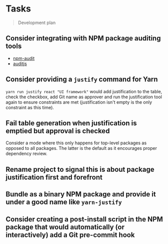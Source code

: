 # Tasks

> Development plan

## Consider integrating with NPM package auditing tools

- [npm-audit](https://www.npmjs.com/package/npm-audit)
- [auditjs](https://www.npmjs.com/package/auditjs)

## Consider providing a `justify` command for Yarn

`yarn run justify react "UI framework"` would add justification to the table, check the checkbox,
add Git name as approver and run the justification tool again to ensure constraints are met
(justification isn't empty is the only constraint as this time).

## Fail table generation when justification is emptied but approval is checked

Consider a mode where this only happens for top-level packages as opposed to all packages.
The latter is the default as it encourages proper dependency review.

## Rename project to signal this is about package justification first and forefront

## Bundle as a binary NPM package and provide it under a good name like `yarn-justify`

## Consider creating a post-install script in the NPM package that would automatically (or interactively) add a Git pre-commit hook
